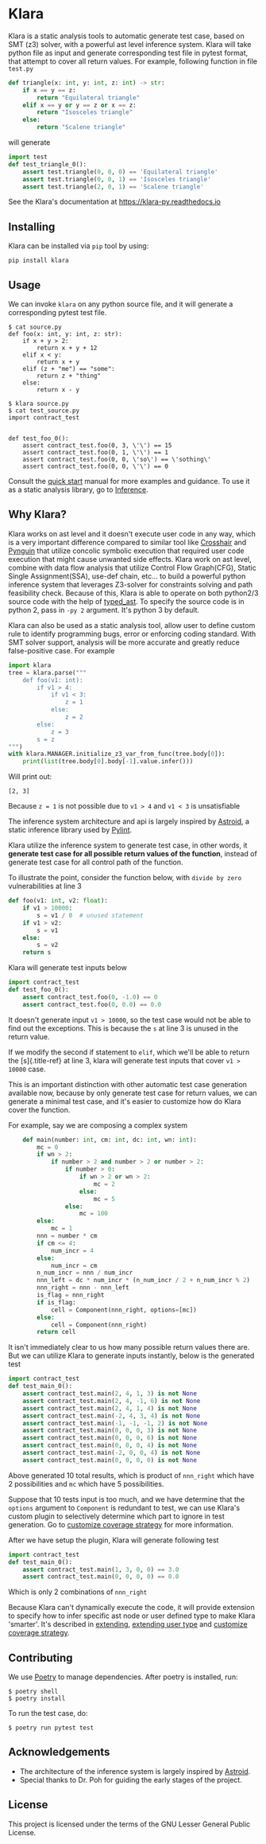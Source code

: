 # Klara

Klara is a static analysis tools to automatic generate test case, based
on SMT (z3) solver, with a powerful ast level inference system. Klara
will take python file as input and generate corresponding test file in
pytest format, that attempt to cover all return values. For example,
following function in file `test.py`

``` python
def triangle(x: int, y: int, z: int) -> str:
    if x == y == z:
        return "Equilateral triangle"
    elif x == y or y == z or x == z:
        return "Isosceles triangle"
    else:
        return "Scalene triangle"
```

will generate

``` python
import test
def test_triangle_0():
    assert test.triangle(0, 0, 0) == 'Equilateral triangle'
    assert test.triangle(0, 0, 1) == 'Isosceles triangle'
    assert test.triangle(2, 0, 1) == 'Scalene triangle'
```

See the Klara\'s documentation at <https://klara-py.readthedocs.io>

## Installing

Klara can be installed via `pip` tool by using:

    pip install klara

## Usage

We can invoke `klara` on any python source file, and it will generate a
corresponding pytest test file.

``` shell
$ cat source.py
def foo(x: int, y: int, z: str):
    if x + y > 2:
        return x + y + 12
    elif x < y:
        return x + y
    elif (z + "me") == "some":
        return z + "thing"
    else:
        return x - y

$ klara source.py
$ cat test_source.py
import contract_test


def test_foo_0():
    assert contract_test.foo(0, 3, \'\') == 15
    assert contract_test.foo(0, 1, \'\') == 1
    assert contract_test.foo(0, 0, \'so\') == \'sothing\'
    assert contract_test.foo(0, 0, \'\') == 0
```

Consult the [quick start](quick_start.rst) manual for more examples and
guidance. To use it as a static analysis library, go to
[Inference](inference.rst).

## Why Klara?

Klara works on ast level and it doesn\'t execute user code in any way,
which is a very important difference compared to similar tool like
[Crosshair](https://github.com/pschanely/CrossHair) and
[Pynguin](https://github.com/se2p/pynguin) that utilize concolic
symbolic execution that required user code execution that might cause
unwanted side effects. Klara work on ast level, combine with data flow analysis
that utilize Control Flow Graph(CFG), Static Single Assignment(SSA), use-def chain, etc\... to build a
powerful python inference system that leverages Z3-solver for
constraints solving and path feasibility check. Because of this, Klara
is able to operate on both python2/3 source code with the help of
[typed_ast](https://github.com/python/typed_ast). To specify the source
code is in python 2, pass in `-py 2` argument. It\'s python 3 by
default.

Klara can also be used as a static analysis tool, allow user to define
custom rule to identify programming bugs, error or enforcing coding
standard. With SMT solver support, analysis will be more accurate and
greatly reduce false-positive case. For example

``` python
import klara
tree = klara.parse("""
    def foo(v1: int):
        if v1 > 4:
            if v1 < 3:
                z = 1
            else:
                z = 2
        else:
            z = 3
        s = z
""")
with klara.MANAGER.initialize_z3_var_from_func(tree.body[0]):
    print(list(tree.body[0].body[-1].value.infer()))
```

Will print out:

    [2, 3]

Because `z = 1` is not possible due to `v1 > 4` and `v1 < 3` is unsatisfiable

The inference system architecture and api is largely inspired by
[Astroid](https://github.com/PyCQA/astroid), a static inference library
used by [Pylint](https://github.com/PyCQA/pylint).

Klara utilize the inference system to generate test case, in other
words, it **generate test case for all possible return values of the
function**, instead of generate test case for all control path of the
function.

To illustrate the point, consider the function below, with `divide by
zero` vulnerabilities at line 3

``` python
def foo(v1: int, v2: float):
    if v1 > 10000:
        s = v1 / 0  # unused statement
    if v1 > v2:
        s = v1
    else:
        s = v2
    return s
```

Klara will generate test inputs below

``` python
import contract_test
def test_foo_0():
    assert contract_test.foo(0, -1.0) == 0
    assert contract_test.foo(0, 0.0) == 0.0
```

It doesn\'t generate input `v1 > 10000`, so the test case would not be
able to find out the exceptions. This is because the `s` at
line 3 is unused in the return value.

If we modify the second if statement to `elif`, which we\'ll
be able to return the [s]{.title-ref} at line 3, klara will generate
test inputs that cover `v1 > 10000` case.

This is an important distinction with other automatic test case
generation available now, because by only generate test case for return
values, we can generate a minimal test case, and it\'s easier to
customize how do Klara cover the function.

For example, say we are composing a complex system

``` python
    def main(number: int, cm: int, dc: int, wn: int):
        mc = 0
        if wn > 2:
            if number > 2 and number > 2 or number > 2:
                if number > 0:
                    if wn > 2 or wn > 2:
                        mc = 2
                    else:
                        mc = 5
                else:
                    mc = 100
        else:
            mc = 1
        nnn = number * cm
        if cm <= 4:
            num_incr = 4
        else:
            num_incr = cm
        n_num_incr = nnn / num_incr
        nnn_left = dc * num_incr * (n_num_incr / 2 + n_num_incr % 2)
        nnn_right = nnn - nnn_left
        is_flag = nnn_right
        if is_flag:
            cell = Component(nnn_right, options=[mc])
        else:
            cell = Component(nnn_right)
        return cell
```

It isn\'t immediately clear to us how many possible return values there
are. But we can utilize Klara to generate inputs instantly, below is the
generated test

``` python
import contract_test
def test_main_0():
    assert contract_test.main(2, 4, 1, 3) is not None
    assert contract_test.main(2, 4, -1, 6) is not None
    assert contract_test.main(2, 4, 1, 4) is not None
    assert contract_test.main(-2, 4, 3, 4) is not None
    assert contract_test.main(-1, -1, -1, 2) is not None
    assert contract_test.main(0, 0, 0, 3) is not None
    assert contract_test.main(0, 0, 0, 6) is not None
    assert contract_test.main(0, 0, 0, 4) is not None
    assert contract_test.main(-2, 0, 0, 4) is not None
    assert contract_test.main(0, 0, 0, 0) is not None
```

Above generated 10 total results, which is product of
`nnn_right` which have 2 possibilities and `mc` which have 5 possibilities.

Suppose that 10 tests input is too much, and we have determine that the
`options` argument to `Component` is redundant to test, we
can use Klara\'s custom plugin to selectively determine which part to
ignore in test generation. Go to [customize coverage
strategy](https://klara-py.readthedocs.io/en/latest/customize_coverage_strategy.html) for more information.

After we have setup the plugin, Klara will generate following test

``` python
import contract_test
def test_main_0():
    assert contract_test.main(1, 3, 0, 0) == 3.0
    assert contract_test.main(0, 0, 0, 0) == 0.0
```

Which is only 2 combinations of `nnn_right`

Because Klara can't dynamically execute the code, it will provide extension to specify how to infer 
specific ast node or user defined type to make Klara \'smarter\'. It\'s described in
[extending](https://klara-py.readthedocs.io/en/latest/extending.html), [extending user
type](https://klara-py.readthedocs.io/en/latest/extending_user_type.html) and [customize coverage
strategy](https://klara-py.readthedocs.io/en/latest/customize_coverage_strategy.html).

## Contributing

We use [Poetry](https://python-poetry.org/docs/) to manage dependencies.
After poetry is installed, run:

    $ poetry shell
    $ poetry install

To run the test case, do:

    $ poetry run pytest test

## Acknowledgements
- The architecture of the inference system is largely inspired by [Astroid](https://github.com/PyCQA/astroid).
- Special thanks to Dr. Poh for guiding the early stages of the project.


## License

This project is licensed under the terms of the GNU Lesser General
Public License.
